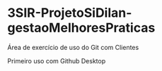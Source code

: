 # 3SIR-ProjetoSiDilan-gestaoMelhoresPraticas
Área de exercício de uso do Git com Clientes


Primeiro uso com Github Desktop